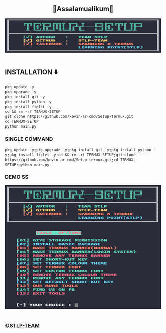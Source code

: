 <center><h2>🖤Assalamualikum🖤</h2></center>
<center><img src="ss1.png" alt="kevin-ar-cmd" height="110" width="1500"></img></center></br>

<h2>INSTALLATION ⬇️</h2>



```
pkg update -y
pkg upgrade -y
pkg install git -y
pkg install python -y
pkg install figlet -y
cd && rm -rf TERMUX-SETUP 
git clone https://github.com/kevin-ar-cmd/Setup-termux.git
cd TERMUX-SETUP
python main.py
```


<h3>SINGLE COMMAND</h3>

```
pkg update -y;pkg upgrade -y;pkg install git -y;pkg install python -y;pkg install figlet -y;cd && rm -rf TERMUX-SETUP;git clone https://github.com/kevin-ar-cmd/Setup-termux.git;cd TERMUX-SETUP;python main.py
```


<h3>DEMO SS</h3>
<center><img src="ss2.png" alt="kevin-ar-cmd" height="400" width="1500"></img></center></br>

<h3><a href="https://facebook.com/groups/spamming.termux.learning.point/"> ©️STLP-TEAM</a></h3>
